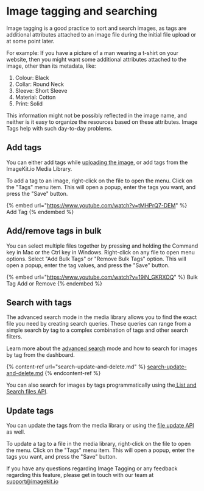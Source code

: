 # Image tagging and searching

Image tagging is a good practice to sort and search images, as tags are additional attributes attached to an image file during the initial file upload or at some point later.

For example: If you have a picture of a man wearing a t-shirt on your website, then you might want some additional attributes attached to the image, other than its metadata, like:

1. Colour: Black
2. Collar: Round Neck
3. Sleeve: Short Sleeve
4. Material: Cotton
5. Print: Solid

This information might not be possibly reflected in the image name, and neither is it easy to organize the resources based on these attributes. Image Tags help with such day-to-day problems.

## Add tags

You can either add tags while [uploading the image](../../api-reference/upload-file-api/), or add tags from the ImageKit.io Media Library.

To add a tag to an image, right-click on the file to open the menu. Click on the "Tags" menu item. This will open a popup, enter the tags you want, and press the "Save" button.

{% embed url="https://www.youtube.com/watch?v=tMHPrQ7-DEM" %}
Add Tag
{% endembed %}

## Add/remove tags in bulk

You can select multiple files together by pressing and holding the Command key in Mac or the Ctrl key in Windows. Right-click on any file to open menu options. Select "Add Bulk Tags" or "Remove Bulk Tags" option. This will open a popup, enter the tag values, and press the "Save" button. 

{% embed url="https://www.youtube.com/watch?v=19iN_GKRXOQ" %}
Bulk Tag Add or Remove
{% endembed %}

## Search with tags

The advanced search mode in the media library allows you to find the exact file you need by creating search queries. These queries can range from a simple search by tag to a complex combination of tags and other search filters.

Learn more about the [advanced search](search-update-and-delete.md#advanced-searching) mode and how to search for images by tag from the dashboard.

{% content-ref url="search-update-and-delete.md" %}
[search-update-and-delete.md](search-update-and-delete.md)
{% endcontent-ref %}

You can also search for images by tags programmatically using the[ List and Search files API](https://docs.imagekit.io/api-reference/media-api/list-and-search-files).

## Update tags

You can update the tags from the media library or using the [file update API](../../api-reference/media-api/update-file-details.md) as well.

To update a tag to a file in the media library, right-click on the file to open the menu. Click on the "Tags" menu item. This will open a popup, enter the tags you want, and press the "Save" button.

If you have any questions regarding Image Tagging or any feedback regarding this feature, please get in touch with our team at [support@imagekit.io](mailto:support@imagekit.io)
